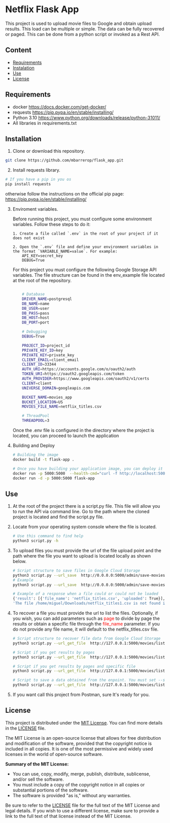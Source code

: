 # Netflix Flask App

This project is used to upload movie files to Google and obtain upload results. This load can be multiple or simple. The data can be fully recovered or paged. This can be done from a python script or invoked as a Rest API.

## Content

- [Requirements](#requisitos)
- [Instalation](#instalación)
- [Use](#uso)
- [License](#licencia)

## Requirements

- docker https://docs.docker.com/get-docker/
- requests https://pip.pypa.io/en/stable/installing/
- Python 3.10 https://www.python.org/downloads/release/python-31011/
- All libraries in requirements.txt

## Installation

1. Clone or download this repository.

```bash
git clone https://github.com/mbarrerop/flask_app.git
```

2. Install requests library.

```bash
# If you have a pip in you os
pip install requests
```

otherwise follow the instructions on the official pip page: https://pip.pypa.io/en/stable/installing/

3.  Enviroment variables.

    Before running this project, you must configure some environment variables. Follow these steps to do it:

        1. Create a file called `.env` in the root of your project if it does not exist

        2. Open the `.env` file and define your environment variables in the format `VARIABLE_NAME=value`. For example:
            API_KEY=secret_key
            DEBUG=True

    For this project you must configure the following Google Storage API variables. The file structure can be found in the env_example file located at the root of the repository.

    ```bash

        # Database
        DRIVER_NAME=postgresql
        DB_NAME=name
        DB_USER=user
        DB_PASS=pass
        DB_HOST=host
        DB_PORT=port

        # Debugging
        DEBUG=True

        PROJECT_ID=project_id
        PRIVATE_KEY_ID=key
        PRIVATE_KEY=private_key
        CLIENT_EMAIL=client_email
        CLIENT_ID=33344
        AUTH_URI=https://accounts.google.com/o/oauth2/auth
        TOKEN_URI=https://oauth2.googleapis.com/token
        AUTH_PROVIDER=https://www.googleapis.com/oauth2/v1/certs
        CLIENT=client
        UNIVERSE_DOMAIN=googleapis.com

        BUCKET_NAME=movies_app
        BUCKET_LOCATION=US
        MOVIES_FILE_NAME=netflix_titles.csv

        # ThreadPool
        THREADPOOL=3
    ```

    Once the .env file is configured in the directory where the project is located, you can proceed to launch the application

4.  Building and Deploy
    ```bash
    # Building the image
    docker build -t flask-app .
    ```
    ```bash
    # Once you have building your application image, you can deploy it using Docker.
    docker run -p 5000:5000  --health-cmd="curl -f http://localhost:5000/state/healthcheck || exit 1" --health-interval=30s -d
    docker run -d -p 5000:5000 flask-app
    ```

## Use

1. At the root of the project there is a script.py file. This file will allow you to run the API via command line. Go to the path where the cloned project is located and find the script.py file.
2. Locate from your operating system console where the file is located.

   ```bash
   # Use this command to find help
   python3 script.py -h
   ```

3. To upload files you must provide the url of the file upload point and the path where the file you want to upload is located locally as shown below.
   ```bash
   # Script structure to save files in Google Cloud Storage
   python3 script.py --url_save  http://0.0.0.0:5000/admin/save-movies --file_paths "/dir/path/one.csv" "/dir/path/two.csv"
   # Example
   python3 script.py --url_save  http://0.0.0.0:5000/admin/save-movies --file_paths "/home/miguel/Downloads/netflix_titles.csv" "/home/miguel/Downloads/netflix_titles_1.csv"
   ```
   ```bash
   # Example of a response when a file could or could not be loaded
   {'result': [{'file_name': 'netflix_titles.csv', 'uploaded': True}], 'status_code': 200}
   'The file /home/miguel/Downloads/netflix_titles1.csv is not found in the specified path.'
   ```
4. To recover a file you must provide the url to list the files. Optionally, if you wish, you can add parameters such as <span style="color: red;">page</span> to divide by page the results or obtain a specific file through the <span style="color: red;">file_name</span> parameter. If you do not provide any file name, it will default to the netflix_titles.csv file.

   ```bash
   # Script structure to recover file data from Google Cloud Storage
   python3 script.py --url_get_file  http://127.0.0.1:5000/movies/list

   # Script if you get results by pages
   python3 script.py --url_get_file  http://127.0.0.1:5000/movies/list?page=1

   # Script if you get results by pages and specific file
   python3 script.py --url_get_file  http://127.0.0.1:5000/movies/list?page=1&file_name=netflix_titles_1.csv

   # Script to save a data obtained from the enpoint. You must set --save_file as True and a correct path from you local system
   python3 script.py --url_get_file  http://127.0.0.1:5000/movies/list?file_name=netflix_titles_1.csv --save_file True --save_path /home/miguel
   ```

5. If you want call this project from Postman, sure It's ready for you.

## License

This project is distributed under the [MIT License](LICENSE). You can find more details in the [LICENSE](LICENSE) file.

The MIT License is an open-source license that allows for free distribution and modification of the software, provided that the copyright notice is included in all copies. It is one of the most permissive and widely used licenses in the world of open-source software.

**Summary of the MIT License:**

- You can use, copy, modify, merge, publish, distribute, sublicense, and/or sell the software.
- You must include a copy of the copyright notice in all copies or substantial portions of the software.
- The software is provided "as is," without any warranties.

Be sure to refer to the [LICENSE](LICENSE) file for the full text of the MIT License and legal details. If you wish to use a different license, make sure to provide a link to the full text of that license instead of the MIT License.
